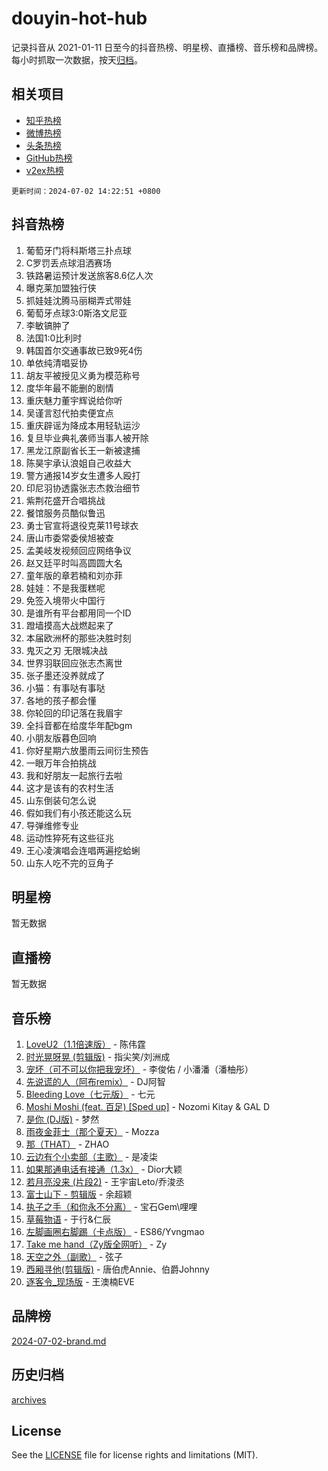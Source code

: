# douyin-hot-hub

记录抖音从 2021-01-11 日至今的抖音热榜、明星榜、直播榜、音乐榜和品牌榜。每小时抓取一次数据，按天[归档](archives)。

## 相关项目

- [知乎热榜](https://github.com/lonnyzhang423/zhihu-hot-hub)
- [微博热榜](https://github.com/lonnyzhang423/weibo-hot-hub)
- [头条热榜](https://github.com/lonnyzhang423/toutiao-hot-hub)
- [GitHub热榜](https://github.com/lonnyzhang423/github-hot-hub)
- [v2ex热榜](https://github.com/lonnyzhang423/v2ex-hot-hub)


`更新时间：2024-07-02 14:22:51 +0800`

## 抖音热榜

1. 葡萄牙门将科斯塔三扑点球
1. C罗罚丢点球泪洒赛场
1. 铁路暑运预计发送旅客8.6亿人次
1. 曝克莱加盟独行侠
1. 抓娃娃沈腾马丽糊弄式带娃
1. 葡萄牙点球3:0斯洛文尼亚
1. 李敏镐肿了
1. 法国1:0比利时
1. 韩国首尔交通事故已致9死4伤
1. 单依纯清唱妥协
1. 胡友平被授见义勇为模范称号
1. 度华年最不能删的剧情
1. 重庆魅力董宇辉说给你听
1. 吴谨言怼代拍卖便宜点
1. 重庆辟谣为降成本用轻轨运沙
1. 复旦毕业典礼袭师当事人被开除
1. 黑龙江原副省长王一新被逮捕
1. 陈昊宇承认浪姐自己收益大
1. 警方通报14岁女生遭多人殴打
1. 印尼羽协透露张志杰救治细节
1. 紫荆花盛开合唱挑战
1. 餐馆服务员酷似鲁迅
1. 勇士官宣将退役克莱11号球衣
1. 唐山市委常委侯旭被查
1. 孟美岐发视频回应网络争议
1. 赵又廷平时叫高圆圆大名
1. 童年版的章若楠和刘亦菲
1. 娃娃：不是我蛋糕呢
1. 免签入境带火中国行
1. 是谁所有平台都用同一个ID
1. 蹬墙摸高大战燃起来了
1. 本届欧洲杯的那些决胜时刻
1. 鬼灭之刃 无限城决战
1. 世界羽联回应张志杰离世
1. 张子墨还没养就成了
1. 小猫：有事哒有事哒
1. 各地的孩子都会懂
1. 你轮回的印记落在我眉宇
1. 全抖音都在给度华年配bgm
1. 小朋友版暮色回响
1. 你好星期六放墨雨云间衍生预告
1. 一眼万年合拍挑战
1. 我和好朋友一起旅行去啦
1. 这才是该有的农村生活
1. 山东倒装句怎么说
1. 假如我们有小孩还能这么玩
1. 导弹维修专业
1. 运动性猝死有这些征兆
1. 王心凌演唱会连唱两遍挖蛤蜊
1. 山东人吃不完的豆角子

## 明星榜

暂无数据

## 直播榜

暂无数据

## 音乐榜

1. [LoveU2（1.1倍速版）](https://sf5-hl-cdn-tos.douyinstatic.com/obj/tos-cn-ve-2774/oQMeDffLaEmgMwgCOEMAFCI6INzoFPgWdD0rsa) - 陈伟霆
1. [时光晃呀晃 (剪辑版)](https://sf5-hl-cdn-tos.douyinstatic.com/obj/tos-cn-ve-2774/o8ACeQem3gwI1x3GIYGAfKG0LJebKFRJDwRwyW) - 指尖笑/刘洲成
1. [宠坏（可不可以你把我宠坏）](https://sf5-hl-cdn-tos.douyinstatic.com/obj/tos-cn-ve-2774/ocWI8ft2gd0rAfXKzvKGeMQM6fVLTLfA8UJzwl) - 李俊佑 / 小潘潘（潘柚彤）
1. [先说谎的人（阿布remix）](https://sf3-cdn-tos.douyinstatic.com/obj/tos-cn-ve-2774/owQtOFmAzBgxBKDOYfeCTQTgE9cDORrOQqmCZy) - DJ阿智
1. [Bleeding Love（七元版）](https://sf5-hl-cdn-tos.douyinstatic.com/obj/tos-cn-ve-2774/oEgC9eZFHQ1MfSRnrfkzFp8AayDWqAQMABBgUs) - 七元
1. [Moshi Moshi (feat. 百足) [Sped up]](https://sf5-hl-cdn-tos.douyinstatic.com/obj/tos-cn-ve-2774/ocCPFQcXJLeroaIdQLIGAoeeYM3OAUYGDguHXz) - Nozomi Kitay & GAL D
1. [是你 (DJ版)](https://sf5-hl-cdn-tos.douyinstatic.com/obj/tos-cn-ve-2774/1ec766e572b34c42853ce6315d426850) - 梦然
1. [雨夜金菲士（那个夏天）](https://sf3-cdn-tos.douyinstatic.com/obj/tos-cn-ve-2774/osPmPLDWQBBE2Z6bftCgYwkFaF4pEYEneXaZQs) - Mozza
1. [那（THAT）](https://sf5-hl-cdn-tos.douyinstatic.com/obj/tos-cn-ve-2774/oIIWGeBZCnlGx9tl0gFlCfwlQbj7QWAD8HYAGg) - ZHAO
1. [云边有个小卖部（主歌）](https://sf5-hl-cdn-tos.douyinstatic.com/obj/tos-cn-ve-2774/okvgzOZylLA4WYUHkAhpy5DrCiqAmBjiMIkJp) - 是凌柒
1. [如果那通电话有接通（1.3x）](https://sf5-hl-cdn-tos.douyinstatic.com/obj/tos-cn-ve-2774/ocJeJKhUhAJG8EYZiEFfGFAPkD3beMQ5mwDv1e) - Dior大颖
1. [若月亮没来 (片段2)](https://sf5-hl-cdn-tos.douyinstatic.com/obj/tos-cn-ve-2774/ocQavLLjkCOeDxGyYeIMGgNAIwJ0QXE1Ve3Fzv) - 王宇宙Leto/乔浚丞
1. [富士山下 - 剪辑版](https://sf3-cdn-tos.douyinstatic.com/obj/tos-cn-ve-2774/o4QGmeUZhQXvtC5BDkogeQni8WbdCBUJEYI12v) - 余超颖
1. [执子之手（和你永不分离）](https://sf3-cdn-tos.douyinstatic.com/obj/tos-cn-ve-2774/oU4mUWISThYfqtA61VOl8PAQGeK2LGGQfFCZfY) - 宝石Gem\哩哩
1. [草莓物语](https://sf3-cdn-tos.douyinstatic.com/obj/tos-cn-ve-2774/okynhJ7jEAIIZBfsLgYMEI8QC3WbQNN66RKzhT) - 于行&仁辰
1. [左脚画圈右脚踢（卡点版）](https://sf3-cdn-tos.douyinstatic.com/obj/tos-cn-ve-2774/oAoAIr8BJv8B7W4CEBMsaSfDWrAiF4izwIDMJg) - ES86/Yvngmao
1. [Take me hand（Zy版全网听）](https://sf5-hl-cdn-tos.douyinstatic.com/obj/tos-cn-ve-2774/owyUoUuVpA1I7BiszAYMSqbGseWQw8P7Ea2BiR) - Zy
1. [天空之外（副歌）](https://sf3-cdn-tos.douyinstatic.com/obj/tos-cn-ve-2774/oAYn0BTp8jS8iSyZSHMUWAikyvAWI1c7aiJTr) - 弦子
1. [西厢寻他(剪辑版)](https://sf5-hl-cdn-tos.douyinstatic.com/obj/tos-cn-ve-2774/oUsAVfAQKlRNxEv5qxvIB8o5qmIWUcXbzJKJhw) - 唐伯虎Annie、伯爵Johnny
1. [逐客令_现场版](https://sf5-hl-cdn-tos.douyinstatic.com/obj/tos-cn-ve-2774/okjvqFftEMAIgLPvI8f4MT5CZVyxmDQdBOwjBv) - 王澳楠EVE

## 品牌榜

[2024-07-02-brand.md](archives/2024-07-02-brand.md)

## 历史归档

[archives](archives)

## License

See the [LICENSE](LICENSE) file for license rights and limitations (MIT).
